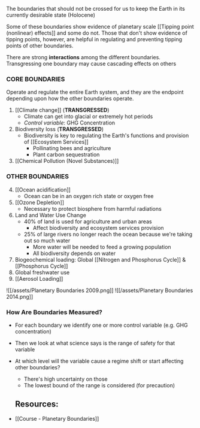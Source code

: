 The boundaries that should not be crossed for us to keep the Earth in its currently desirable state (Holocene)

Some of these boundaries show evidence of planetary scale [[Tipping point (nonlinear) effects]] and some do not. Those that don't show evidence of tipping points, however, are helpful in regulating and preventing tipping points of other boundaries.

There are strong **interactions** among the different boundaries. Transgressing one boundary may cause cascading effects on others

### CORE BOUNDARIES
Operate and regulate the entire Earth system, and they are the endpoint depending upon how the other boundaries operate.

1. [[Climate change]] (**TRANSGRESSED**)
	- Climate can get into glacial or extremely hot periods
	- *Control variable*: GHG Concentration
2. Biodiversity loss (**TRANSGRESSED**)
	- Biodiversity is key to regulating the Earth's functions and provision of [[Ecosystem Services]]
		- Pollinating bees and agriculture
		- Plant carbon sequestration
3. [[Chemical Pollution (Novel Substances)]]

### OTHER BOUNDARIES
4. [[Ocean acidification]]
	- Ocean can be in an oxygen rich state or oxygen free
5. [[Ozone Depletion]]
	- Necessary to protect biosphere from harmful radiations
6. Land and Water Use Change
	- 40% of land is used for agriculture and urban areas
		- Affect biodiversity and ecosystem services provision
	- 25% of large rivers no longer reach the ocean because we're taking out so much water
		- More water will be needed to feed a growing population
		- All biodiversity depends on water
7. Biogeochemical loading: Global [[Nitrogen and Phosphorus Cycle]] & [[Phosphorus Cycle]]
8. Global freshwater use
9. [[Aerosol Loading]]

![[/assets/Planetary Boundaries 2009.png]]
![[/assets/Planetary Boundaries 2014.png]]
### How Are Boundaries Measured?

- For each boundary we identify one or more control variable (e.g. GHG concentration)
- Then we look at what science says is the range of safety for that variable
- At which level will the variable cause a regime shift or start affecting other boundaries?
	- There's high uncertainty on those
	- The lowest bound of the range is considered (for precaution)

	## Resources:
- [[Course - Planetary Boundaries]]
